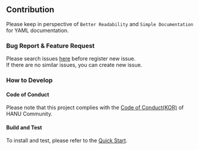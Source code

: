 Contribution
------------
Please keep in perspective of `Better Readability` and `Simple Documentation` for YAML documentation.  

### Bug Report & Feature Request
Please search issues [here](https://github.com/openinfradev/decapod-base-yaml/issues) before register new issue.  
If there are no similar issues, you can create new issue.

### How to Develop
#### Code of Conduct
Please note that this project complies with the [Code of Conduct(KOR)](https://github.com/openinfradev/community/blob/main/code-of-conduct.md) of HANU Community.  

#### Build and Test
To install and test, please refer to the [Quick Start](quickstart.md).  
